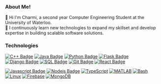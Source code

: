 ### About Me! 
👋 Hi I'm Charmi, a second year Computer Engineering Student at the University of Waterloo.  
🌱 I continuously learn new technologies to expand my skillset and develop expertise in building scalable software solutions.  

### Technologies
[![C++ Badge](https://img.shields.io/badge/-C++-00599C?style=for-the-badge&labelColor=black&logo=c%2B%2B&logoColor=00599C)](#)
[![Java Badge](https://img.shields.io/badge/-Java-007396?style=for-the-badge&labelColor=black&logo=java&logoColor=007396)](#)
[![Python Badge](https://img.shields.io/badge/-Python-007acc?style=for-the-badge&labelColor=black&logo=python&logoColor=007acc)](#)
[![Flask Badge](https://img.shields.io/badge/-Flask-000000?style=for-the-badge&labelColor=black&logo=flask&logoColor=FFFFFF)](#)
[![Django Badge](https://img.shields.io/badge/-Django-092E20?style=for-the-badge&labelColor=black&logo=django&logoColor=092E20)](#)
[![SQL Badge](https://img.shields.io/badge/-SQL-336791?style=for-the-badge&labelColor=black&logo=postgresql&logoColor=336791)](#)
[![Git Badge](https://img.shields.io/badge/-Git-F05032?style=for-the-badge&labelColor=black&logo=git&logoColor=F05032)](#)
[![React Badge](https://img.shields.io/badge/-React-61DBFB?style=for-the-badge&labelColor=black&logo=react&logoColor=61DBFB)](#)

[![Javascript Badge](https://img.shields.io/badge/-Javascript-F0DB4F?style=for-the-badge&labelColor=black&logo=javascript&logoColor=F0DB4F)](#)
[![Nodejs Badge](https://img.shields.io/badge/-Nodejs-3C873A?style=for-the-badge&labelColor=black&logo=node.js&logoColor=3C873A)](#) 
[![TypeScript](https://img.shields.io/badge/-TypeScript-3178C6?style=for-the-badge&logo=typescript&logoColor=white)](#)
[![MATLAB](https://img.shields.io/badge/-MATLAB-0076A8?style=for-the-badge&logo=mathworks&logoColor=white)](#)
[![Bash](https://img.shields.io/badge/-Bash-4EAA25?style=for-the-badge&logo=gnu-bash&logoColor=white)](#)
[![Linux](https://img.shields.io/badge/-Linux-FCC624?style=for-the-badge&logo=linux&logoColor=black)](#)
[![Firebase](https://img.shields.io/badge/-Firebase-FFCA28?style=for-the-badge&logo=firebase&logoColor=black)](#)
[![MongoDB](https://img.shields.io/badge/-MongoDB-47A248?style=for-the-badge&logo=mongodb&logoColor=white)](#)
